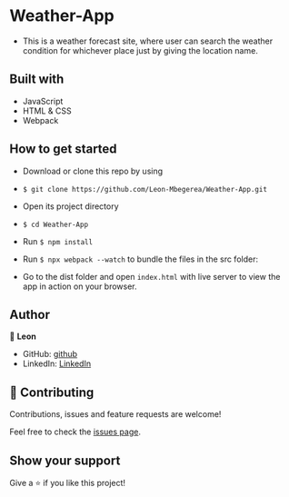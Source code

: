 # Weather-App

- This is a weather forecast site, where user can search the weather condition for whichever place just by giving the location name.

## Built with
- JavaScript
- HTML & CSS
- Webpack

## How to get started

- Download or clone this repo by using 
- `$ git clone https://github.com/Leon-Mbegerea/Weather-App.git`

- Open its project directory
- `$ cd Weather-App`

- Run `$ npm install`

- Run `$ npx webpack --watch` to bundle the files in the src folder:

- Go to the dist folder and open `index.html` with live server to view the app in action on your browser.

## Author

👤 **Leon**

- GitHub: [github](https://github.com/Leon-Mbegera)
- LinkedIn: [LinkedIn](https://www.linkedin.com/in/leon-mbegera)


## 🤝 Contributing

Contributions, issues and feature requests are welcome!

Feel free to check the [issues page](https://github.com/Leon-Mbegera/Restaurant/issues/).

## Show your support

Give a ⭐️ if you like this project!
